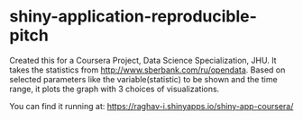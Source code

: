 # shiny-application-reproducible-pitch

Created this for a Coursera Project, Data Science Specialization, JHU. It takes the statistics from http://www.sberbank.com/ru/opendata. Based on selected parameters like the variable(statistic) to be shown and the time range, it plots the graph with 3 choices of visualizations.

You can find it running at: https://raghav-i.shinyapps.io/shiny-app-coursera/
